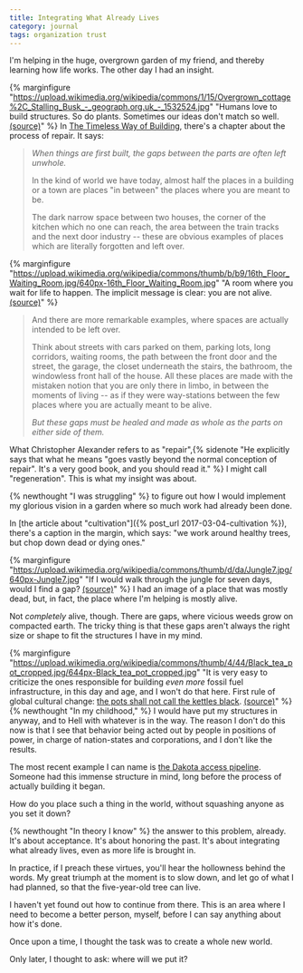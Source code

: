 ```yaml
---
title: Integrating What Already Lives
category: journal
tags: organization trust
---
```


I'm helping in the huge, overgrown garden of my friend, and thereby learning how life works. The other day I had an insight.

{% marginfigure "https://upload.wikimedia.org/wikipedia/commons/1/15/Overgrown_cottage%2C_Stalling_Busk_-_geograph.org.uk_-_1532524.jpg" "Humans love to build structures. So do plants. Sometimes our ideas don't match so well. [(source)](https://upload.wikimedia.org/wikipedia/commons/1/15/Overgrown_cottage%2C_Stalling_Busk_-_geograph.org.uk_-_1532524.jpg)" %}
In [The Timeless Way of Building](https://en.wikipedia.org/wiki/The_Timeless_Way_of_Building), there's a chapter about the process of repair. It says:

> *When things are first built, the gaps between the parts are often left unwhole.*
> 
> In the kind of world we have today, almost half the places in a building or a town are places "in between" the places where you are meant to be.
> 
> The dark narrow space between two houses, the corner of the kitchen which no one can reach, the area between the train tracks and the next door industry -- these are obvious examples of places which are literally forgotten and left over.

{% marginfigure "https://upload.wikimedia.org/wikipedia/commons/thumb/b/b9/16th_Floor_Waiting_Room.jpg/640px-16th_Floor_Waiting_Room.jpg" "A room where you wait for life to happen. The implicit message is clear: you are not alive. [(source)](https://commons.wikimedia.org/wiki/File:16th_Floor_Waiting_Room.jpg)" %}

> And there are more remarkable examples, where spaces are actually intended to be left over.
> 
> Think about streets with cars parked on them, parking lots, long corridors, waiting rooms, the path between the front door and the street, the garage, the closet underneath the stairs, the bathroom, the windowless front hall of the house. All these places are made with the mistaken notion that you are only there in limbo, in between the moments of living -- as if they were way-stations between the few places where you are actually meant to be alive.
> 
> *But these gaps must be healed and made as whole as the parts on either side of them.*

What Christopher Alexander refers to as "repair",{% sidenote "He explicitly says that what he means \"goes vastly beyond the normal conception of repair\". It's a very good book, and you should read it." %} I might call "regeneration". This is what my insight was about.

{% newthought "I was struggling" %} to figure out how I would implement my glorious vision in a garden where so much work had already been done.

In [the article about "cultivation"]({% post_url 2017-03-04-cultivation %}), there's a caption in the margin, which says: "we work around healthy trees, but chop down dead or dying ones."

{% marginfigure "https://upload.wikimedia.org/wikipedia/commons/thumb/d/da/Jungle7.jpg/640px-Jungle7.jpg" "If I would walk through the jungle for seven days, would I find a gap? [(source)](https://commons.wikimedia.org/wiki/File:Jungle7.jpg)" %}
I had an image of a place that was mostly dead, but, in fact, the place where I'm helping is mostly alive.

Not *completely* alive, though. There are gaps, where vicious weeds grow on compacted earth. The tricky thing is that these gaps aren't always the right size or shape to fit the structures I have in my mind.

{% marginfigure "https://upload.wikimedia.org/wikipedia/commons/thumb/4/44/Black_tea_pot_cropped.jpg/644px-Black_tea_pot_cropped.jpg" "It is very easy to criticize the ones responsible for building *even more* fossil fuel infrastructure, in this day and age, and I won't do that here. First rule of global cultural change: [the pots shall not call the kettles black](https://en.wikipedia.org/wiki/The_pot_calling_the_kettle_black). [(source)](https://commons.wikimedia.org/wiki/File:Black_tea_pot_cropped.jpg)" %}
{% newthought "In my childhood," %} I would have put my structures in anyway, and to Hell with whatever is in the way. The reason I don't do this now is that I see that behavior being acted out by people in positions of power, in charge of nation-states and corporations, and I don't like the results.

The most recent example I can name is [the Dakota access pipeline](https://en.wikipedia.org/wiki/Dakota_Access_Pipeline). Someone had this immense structure in mind, long before the process of actually building it began.

How do you place such a thing in the world, without squashing anyone as you set it down?

{% newthought "In theory I know" %} the answer to this problem, already. It's about acceptance. It's about honoring the past. It's about integrating what already lives, even as more life is brought in.

In practice, if I preach these virtues, you'll hear the hollowness behind the words. My great triumph at the moment is to slow down, and let go of what I had planned, so that the five-year-old tree can live.

I haven't yet found out how to continue from there. This is an area where I need to become a better person, myself, before I can say anything about how it's done.

Once upon a time, I thought the task was to create a whole new world.

Only later, I thought to ask: where will we put it?
